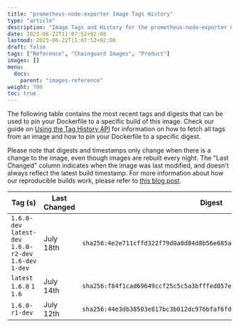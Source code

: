 ```yaml
---
title: "prometheus-node-exporter Image Tags History"
type: "article"
description: "Image Tags and History for the prometheus-node-exporter Chainguard Image"
date: 2023-06-22T11:07:52+02:00
lastmod: 2023-06-22T11:07:52+02:00
draft: false
tags: ["Reference", "Chainguard Images", "Product"]
images: []
menu:
  docs:
    parent: "images-reference"
weight: 700
toc: true
---
```


The following table contains the most recent tags and digests that can be used to pin your Dockerfile to a specific build of this image. Check our guide on [Using the Tag History API](/chainguard/chainguard-images/using-the-tag-history-api/) for information on how to fetch all tags from an image and how to pin your Dockerfile to a specific digest.

Please note that digests and timestamps only change when there is a change to the image, even though images are rebuilt every night. The "Last Changed" column indicates when the image was last modified, and doesn't always reflect the latest build timestamp. For more information about how our reproducible builds work, please refer to [this blog post](https://www.chainguard.dev/unchained/reproducing-chainguards-reproducible-image-builds).

| Tag (s)                                                    | Last Changed | Digest                                                                    |
|------------------------------------------------------------|--------------|---------------------------------------------------------------------------|
|  `1.6.0-dev` `latest-dev` `1.6.0-r2-dev` `1.6-dev` `1-dev` | July 18th    | `sha256:4e2e711cffd322f79d0a0d84d8b56e685ae3562e06294c5d796fe3df77e67bf3` |
|  `latest` `1.6.0` `1` `1.6`                                | July 14th    | `sha256:f84f1cad69649ccf25c5c5a3bfffed057eea0942da165437e8b2d212d18a352a` |
|  `1.6.0-r1-dev`                                            | July 12th    | `sha256:44e3db38503e817bc3b012dc976bfaf6fd63ac06bedb98fd6b2be689bd813802` |
